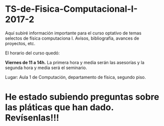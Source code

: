 # TS-de-Fisica-Computacional-I-2017-2
Aquí subiré información importante para el curso optativo de temas selectos de física computaciona I. Avisos, bibliografía, avances de proyectos, etc. 


El horario del curso quedó: 

**Viernes de 11 a 14h.** La primera hora y media serán las asesorías y la segunda hora y media será el seminario. 

Lugar: Aula 1 de Computación, departamento de física, segundo piso. 

# He estado subiendo preguntas sobre las pláticas que han dado. Revísenlas!!!

